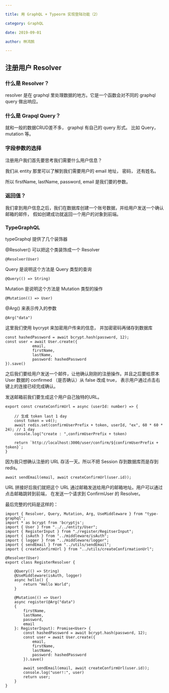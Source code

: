 ```yaml
---

title: 用 GraphQL + Typeorm 实现登陆功能（2）

category: GraphQL

date: 2019-09-01

author: 林鸿鹄

---
```


## 注册用户 Resolver 

### 什么是 Resolver？
resolver 是在 graphql 里处理数据的地方。它是一个函数会对不同的 graphql query 做出响应。

### 什么是 Grapql Query？
就和一般的数据CRUD差不多， graphql 有自己的 query 形式。 比如 Query， mutation 等。


### 字段参数的选择

注册用户我们首先要思考我们需要什么用户信息？

我们从 entity 那里可以了解到我们需要用户的 email 地址， 密码， 还有姓名。

所以 
firstName,
lastName,
password,
email
是我们要的参数。

### 返回值？
我们拿到用户信息之后，我们在数据库创建一个账号数据，并给用户发送一个确认邮箱的邮件， 假如创建成功就返回一个用户的对象到前端。


### TypeGraphQL
typeGraphql 提供了几个装饰器


@Resolver() 可以把这个类装饰成一个 Resolver

```
@Resolver(User)

```

Query 是说明这个方法是 Query 类型的查询

```
@Query(() => String)

```

Mutation 是说明这个方法是 Mutation 类型的操作

```
@Mutation(() => User)

```

@Arg() 来表示传入的参数

```
@Arg("data")

```


这里我们使用 bycrypt 来加密用户传来的信息， 并加密密码再储存到数据库

```
const hashedPassword = await bcrypt.hash(password, 12);
const user = await User.create({
            email,
            firstName,
            lastName,
            password: hashedPassword
}).save()

```

之后我们要给用户发送一个邮件，让他确认刚刚的注册操作。并且之后要给原本 User 数据的 confirmed （是否确认）从 false 改成 true， 表示用户通过点击右键上的连接已经完成确认。

发送邮箱前我们要生成这个用户自己独特的URL。

```
export const createConfirmUrl = async (userId: number) => {

    // 生成 token last 1 day
    const token = v4();
    await redis.set(confirmUserPrefix + token, userId, "ex", 60 * 60 * 24); // 1 day
    console.log("create : ",confirmUserPrefix + token)

    return `http://localhost:3000/user/confirm/${confirmUserPrefix + token}`;
}
```

因为我只想确认注册的 URL 存活一天。所以不把 Session 存到数据库而是存到 redis。


```
await sendEmail(email, await createConfirmUrl(user.id));
```

URL 拼接好后我们就把这个 URL 通过邮箱发送给用户的邮箱地址。用户可以通过点击邮箱跳转到前端， 在发送一个请求到 ConfirmUser 的 Resolver。

最后完整的代码是这样的： 

```
import { Resolver, Query, Mutation, Arg, UseMiddleware } from "type-graphql";
import * as bcrypt from 'bcryptjs';
import { User } from "../../entity/User";
import { RegisterInput } from "./register/RegitserInput";
import { isAuth } from "../middleware/isAuth";
import { logger } from "../middleware/logger";
import { sendEmail } from "../utils/sendEmail";
import { createConfirmUrl } from "../utils/createConfirmationUrl";

@Resolver(User)
export class RegisterResolver {

    @Query(() => String)
    @UseMiddleware(isAuth, logger)
    async hello() {
        return "Hello World";
    }

    @Mutation(() => User)
    async register(@Arg("data")
    {
        firstName,
        lastName,
        password,
        email
    }: RegisterInput): Promise<User> {
        const hashedPassword = await bcrypt.hash(password, 12);
        const user = await User.create({
            email,
            firstName,
            lastName,
            password: hashedPassword
        }).save()

        await sendEmail(email, await createConfirmUrl(user.id));
        console.log("user!:", user)
        return user;
    }
}

```
